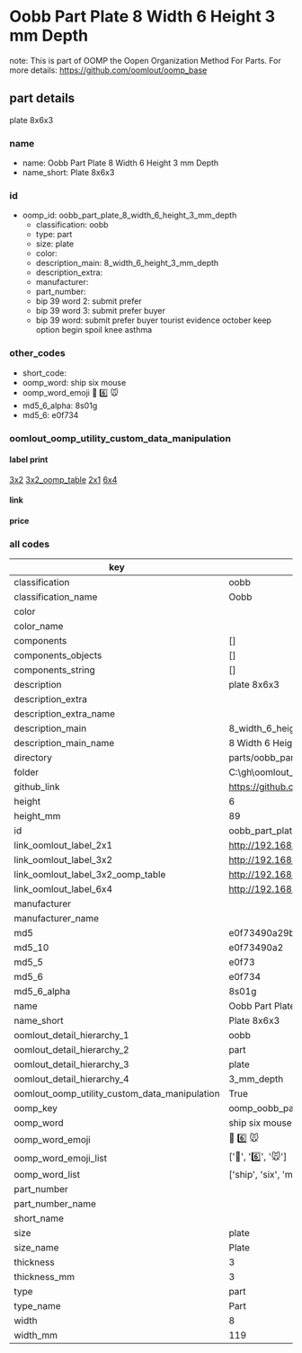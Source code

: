 # Oobb Part Plate 8 Width 6 Height 3 mm Depth  

note: This is part of OOMP the Oopen Organization Method For Parts. For more details: https://github.com/oomlout/oomp_base

##  part details
  



plate 8x6x3



### name
* name: Oobb Part Plate 8 Width 6 Height 3 mm Depth
* name_short: Plate 8x6x3 
### id
* oomp_id: oobb_part_plate_8_width_6_height_3_mm_depth
  * classification: oobb
  * type: part
  * size: plate
  * color: 
  * description_main: 8_width_6_height_3_mm_depth
  * description_extra: 
  * manufacturer: 
  * part_number: 
  * bip 39 word 2: submit prefer
  * bip 39 word 3: submit prefer buyer
  * bip 39 word: submit prefer buyer tourist evidence october keep option begin spoil knee asthma

### other_codes
* short_code: 
* oomp_word: ship six mouse
* oomp_word_emoji :ship: :six: :mouse:
* md5_6_alpha: 8s01g
* md5_6: e0f734






### oomlout_oomp_utility_custom_data_manipulation
#### label print
[3x2](http://192.168.1.245:1112/?label=oomp%208s01g)
[3x2_oomp_table](http://192.168.1.108:1112/?label=oomp%208s01g)
[2x1](http://192.168.1.242:1112/?label=oomp%208s01g)
[6x4](http://192.168.1.55:1112/?label=oomp%208s01g)    

#### link

                              

#### price







### all codes 
| key | value |  
| --- | --- |  
| classification | oobb |  
| classification_name | Oobb |  
| color |  |  
| color_name |  |  
| components | [] |  
| components_objects | [] |  
| components_string | [] |  
| description | plate 8x6x3 |  
| description_extra |  |  
| description_extra_name |  |  
| description_main | 8_width_6_height_3_mm_depth |  
| description_main_name | 8 Width 6 Height 3 mm Depth |  
| directory | parts/oobb_part_plate_8_width_6_height_3_mm_depth |  
| folder | C:\gh\oomlout_oobb_version_4_generated_parts\things\oobb_part_plate_8_width_6_height_3_mm_depth |  
| github_link | https://github.com/oomlout/oomlout_oomp_part_src/tree/main/parts/oobb_part_plate_8_width_6_height_3_mm_depth |  
| height | 6 |  
| height_mm | 89 |  
| id | oobb_part_plate_8_width_6_height_3_mm_depth |  
| link_oomlout_label_2x1 | http://192.168.1.242:1112/?label=oomp%208s01g |  
| link_oomlout_label_3x2 | http://192.168.1.245:1112/?label=oomp%208s01g |  
| link_oomlout_label_3x2_oomp_table | http://192.168.1.108:1112/?label=oomp%208s01g |  
| link_oomlout_label_6x4 | http://192.168.1.55:1112/?label=oomp%208s01g |  
| manufacturer |  |  
| manufacturer_name |  |  
| md5 | e0f73490a29baf3a6426ee5e3eea76c0 |  
| md5_10 | e0f73490a2 |  
| md5_5 | e0f73 |  
| md5_6 | e0f734 |  
| md5_6_alpha | 8s01g |  
| name | Oobb Part Plate 8 Width 6 Height 3 mm Depth |  
| name_short | Plate 8x6x3  |  
| oomlout_detail_hierarchy_1 | oobb |  
| oomlout_detail_hierarchy_2 | part |  
| oomlout_detail_hierarchy_3 | plate |  
| oomlout_detail_hierarchy_4 | 3_mm_depth |  
| oomlout_oomp_utility_custom_data_manipulation | True |  
| oomp_key | oomp_oobb_part_plate_8_width_6_height_3_mm_depth |  
| oomp_word | ship six mouse |  
| oomp_word_emoji | :ship: :six: :mouse: |  
| oomp_word_emoji_list | [':ship:', ':six:', ':mouse:'] |  
| oomp_word_list | ['ship', 'six', 'mouse'] |  
| part_number |  |  
| part_number_name |  |  
| short_name |  |  
| size | plate |  
| size_name | Plate |  
| thickness | 3 |  
| thickness_mm | 3 |  
| type | part |  
| type_name | Part |  
| width | 8 |  
| width_mm | 119 |  
